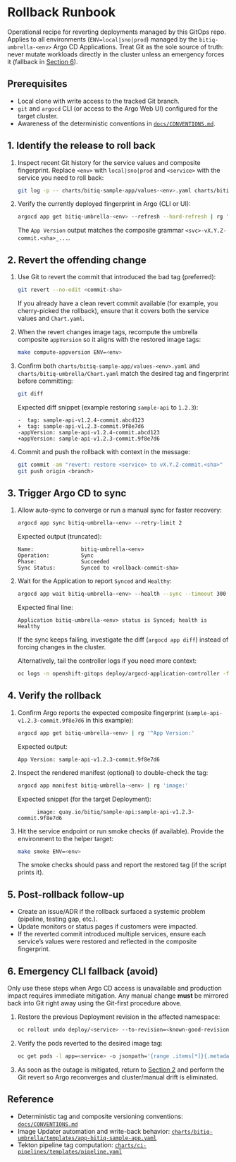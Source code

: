 # Rollback Runbook

Operational recipe for reverting deployments managed by this GitOps repo. Applies to all environments (`ENV=local|sno|prod`) managed by the `bitiq-umbrella-<env>` Argo CD Applications. Treat Git as the sole source of truth: never mutate workloads directly in the cluster unless an emergency forces it (fallback in [Section 6](#6-emergency-cli-fallback-avoid)).

## Prerequisites

- Local clone with write access to the tracked Git branch.
- `git` and `argocd` CLI (or access to the Argo Web UI) configured for the target cluster.
- Awareness of the deterministic conventions in [`docs/CONVENTIONS.md`](./CONVENTIONS.md).

## 1. Identify the release to roll back

1. Inspect recent Git history for the service values and composite fingerprint. Replace `<env>` with `local|sno|prod` and `<service>` with the service you need to roll back:

   ```bash
   git log -p -- charts/bitiq-sample-app/values-<env>.yaml charts/bitiq-umbrella/Chart.yaml
   ```

2. Verify the currently deployed fingerprint in Argo (CLI or UI):

   ```bash
   argocd app get bitiq-umbrella-<env> --refresh --hard-refresh | rg '^App Version:'
   ```

   The `App Version` output matches the composite grammar `<svc>-vX.Y.Z-commit.<sha>_...`.

## 2. Revert the offending change

1. Use Git to revert the commit that introduced the bad tag (preferred):

   ```bash
   git revert --no-edit <commit-sha>
   ```

   If you already have a clean revert commit available (for example, you cherry-picked the rollback), ensure that it covers both the service values and `Chart.yaml`.

2. When the revert changes image tags, recompute the umbrella composite `appVersion` so it aligns with the restored image tags:

   ```bash
   make compute-appversion ENV=<env>
   ```

3. Confirm both `charts/bitiq-sample-app/values-<env>.yaml` and `charts/bitiq-umbrella/Chart.yaml` match the desired tag and fingerprint before committing:

   ```bash
   git diff
   ```

   Expected diff snippet (example restoring `sample-api` to `1.2.3`):

   ```
   -  tag: sample-api-v1.2.4-commit.abcd123
   +  tag: sample-api-v1.2.3-commit.9f8e7d6
   -appVersion: sample-api-v1.2.4-commit.abcd123
   +appVersion: sample-api-v1.2.3-commit.9f8e7d6
   ```

4. Commit and push the rollback with context in the message:

   ```bash
   git commit -am "revert: restore <service> to vX.Y.Z-commit.<sha>"
   git push origin <branch>
   ```

## 3. Trigger Argo CD to sync

1. Allow auto-sync to converge or run a manual sync for faster recovery:

   ```bash
   argocd app sync bitiq-umbrella-<env> --retry-limit 2
   ```

   Expected output (truncated):

   ```
   Name:               bitiq-umbrella-<env>
   Operation:          Sync
   Phase:              Succeeded
   Sync Status:        Synced to <rollback-commit-sha>
   ```

2. Wait for the Application to report `Synced` and `Healthy`:

   ```bash
   argocd app wait bitiq-umbrella-<env> --health --sync --timeout 300
   ```

   Expected final line:

   ```
   Application bitiq-umbrella-<env> status is Synced; health is Healthy
   ```

   If the sync keeps failing, investigate the diff (`argocd app diff`) instead of forcing changes in the cluster.

   Alternatively, tail the controller logs if you need more context:

   ```bash
   oc logs -n openshift-gitops deploy/argocd-application-controller -f
   ```

## 4. Verify the rollback

1. Confirm Argo reports the expected composite fingerprint (`sample-api-v1.2.3-commit.9f8e7d6` in this example):

   ```bash
   argocd app get bitiq-umbrella-<env> | rg '^App Version:'
   ```

   Expected output:

   ```
   App Version: sample-api-v1.2.3-commit.9f8e7d6
   ```

2. Inspect the rendered manifest (optional) to double-check the tag:

   ```bash
   argocd app manifest bitiq-umbrella-<env> | rg 'image:'
   ```

   Expected snippet (for the target Deployment):

   ```
         image: quay.io/bitiq/sample-api:sample-api-v1.2.3-commit.9f8e7d6
   ```

3. Hit the service endpoint or run smoke checks (if available). Provide the environment to the helper target:

   ```bash
   make smoke ENV=<env>
   ```

   The smoke checks should pass and report the restored tag (if the script prints it).

## 5. Post-rollback follow-up

- Create an issue/ADR if the rollback surfaced a systemic problem (pipeline, testing gap, etc.).
- Update monitors or status pages if customers were impacted.
- If the reverted commit introduced multiple services, ensure each service’s values were restored and reflected in the composite fingerprint.

## 6. Emergency CLI fallback (avoid)

Only use these steps when Argo CD access is unavailable and production impact requires immediate mitigation. Any manual change **must** be mirrored back into Git right away using the Git-first procedure above.

1. Restore the previous Deployment revision in the affected namespace:

   ```bash
   oc rollout undo deploy/<service> --to-revision=<known-good-revision>
   ```

2. Verify the pods reverted to the desired image tag:

   ```bash
   oc get pods -l app=<service> -o jsonpath='{range .items[*]}{.metadata.name} {.spec.containers[0].image}{"\n"}{end}'
   ```

3. As soon as the outage is mitigated, return to [Section 2](#2-revert-the-offending-change) and perform the Git revert so Argo reconverges and cluster/manual drift is eliminated.

## Reference

- Deterministic tag and composite versioning conventions: [`docs/CONVENTIONS.md`](./CONVENTIONS.md)
- Image Updater automation and write-back behavior: [`charts/bitiq-umbrella/templates/app-bitiq-sample-app.yaml`](../charts/bitiq-umbrella/templates/app-bitiq-sample-app.yaml)
- Tekton pipeline tag computation: [`charts/ci-pipelines/templates/pipeline.yaml`](../charts/ci-pipelines/templates/pipeline.yaml)
